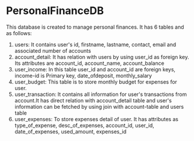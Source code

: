 # PersonalFinanceDB
This database is created to manage personal finances. It has 6 tables and as follows:
1) users: It contains user's id, firstname, lastname, contact, email and associated number of accounts
2) account_detail: It has relation with users by using user_id as foreign key. Its attributes are account_id, account_name, account_balance
3) user_income: In this table user_id and account_id are foreign keys, income-id is Primary key, date_ofdeposit, monthly_salary
4) user_budget: This table is to store monthly budget for expenses for user.
5) user_transaction: It contains all information for user's transactions from account.It has direct relation with account_detail table and user's information can be fetched by using join with account-table and users table
6) user_expenses: To store expenses detail of user. It has attributes as type_of_expense, desc_of_expenses, account_id, user_id, date_of_expenses, used_amount, expenses_id
    
